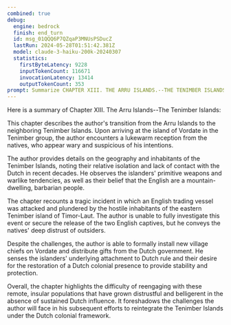 ```yaml
---
combined: true
debug:
  engine: bedrock
  finish: end_turn
  id: msg_01QQQ6P7QZqaP3MNUsPSDucZ
  lastRun: 2024-05-28T01:51:42.381Z
  model: claude-3-haiku-200k-20240307
  statistics:
    firstByteLatency: 9228
    inputTokenCount: 116671
    invocationLatency: 13414
    outputTokenCount: 353
prompt: Summarize CHAPTER XIII. THE ARRU ISLANDS.--THE TENIMBER ISLANDS.
---
```


Here is a summary of Chapter XIII. The Arru Islands--The Tenimber Islands:

This chapter describes the author's transition from the Arru Islands to the neighboring Tenimber Islands. Upon arriving at the island of Vordate in the Tenimber group, the author encounters a lukewarm reception from the natives, who appear wary and suspicious of his intentions.

The author provides details on the geography and inhabitants of the Tenimber Islands, noting their relative isolation and lack of contact with the Dutch in recent decades. He observes the islanders' primitive weapons and warlike tendencies, as well as their belief that the English are a mountain-dwelling, barbarian people.

The chapter recounts a tragic incident in which an English trading vessel was attacked and plundered by the hostile inhabitants of the eastern Tenimber island of Timor-Laut. The author is unable to fully investigate this event or secure the release of the two English captives, but he conveys the natives' deep distrust of outsiders.

Despite the challenges, the author is able to formally install new village chiefs on Vordate and distribute gifts from the Dutch government. He senses the islanders' underlying attachment to Dutch rule and their desire for the restoration of a Dutch colonial presence to provide stability and protection.

Overall, the chapter highlights the difficulty of reengaging with these remote, insular populations that have grown distrustful and belligerent in the absence of sustained Dutch influence. It foreshadows the challenges the author will face in his subsequent efforts to reintegrate the Tenimber Islands under the Dutch colonial framework.